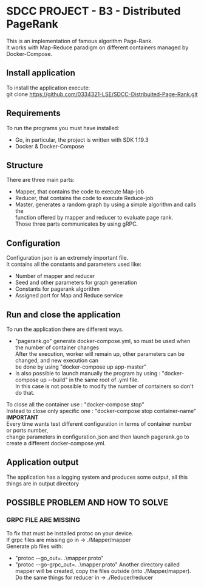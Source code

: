 # SDCC PROJECT - B3 - Distributed PageRank
This is an implementation of famous algorithm Page-Rank.<br>
It works with Map-Reduce paradigm on different containers managed by Docker-Compose.<br>

## Install application
To install the application execute:<br>
    git clone https://github.com/0334321-LSE/SDCC-Distribuited-Page-Rank.git

## Requirements
To run the programs you must have installed:<br>
- Go, in particular, the project is written with SDK 1.19.3
- Docker & Docker-Compose

## Structure
There are three main parts:<br>
- Mapper, that contains the code to execute Map-job
- Reducer, that contains the code to execute Reduce-job
- Master, generates a random graph by using a simple algorithm and calls the<br>
function offered by mapper and reducer to evaluate page rank.<br>
Those three parts communicates by using gRPC.

## Configuration
Configuration json is an extremely important file. <br>
It contains all the constants and parameters used like: <br>
- Number of mapper and reducer
- Seed and other parameters for graph generation
- Constants for pagerank algorithm
- Assigned port for Map and Reduce service 

## Run and close the application
To run the application there are different ways. <br>
- "pagerank.go" generate docker-compose.yml, so must be used when the number of container changes<br>
After the execution, worker will remain up, other parameters can be changed, and new execution can <br>
be done by using  "docker-compose up app-master" <br>
- Is also possible to launch manually the program by using : "docker-compose up --build" in the same root of .yml file. <br>
In this case is not possible to modify the number of containers so don't do that. <br>

To close all the container use : "docker-compose stop" <br>
Instead to close only specific one : "docker-compose stop container-name" <br>
<b> IMPORTANT </b> <br>
Every time wants test different configuration in terms of container number or ports number, <br>
change parameters in configuration.json and then launch pagerank.go to create a different docker-compose.yml. <br>

## Application output
The application has a logging system and produces some output, all this things are in output directory <br>

## POSSIBLE PROBLEM AND HOW TO SOLVE
### GRPC FILE ARE MISSING
To fix that must be installed protoc on your device. <br>
If grpc files are missing go in -> ./Mapper/mapper <br>
Generate pb files with: <br>
  - "protoc --go_out=. .\mapper.proto"
  - "protoc --go-grpc_out=. .\mapper.proto"
Another directory called mapper will be created, copy the files outside (into ./Mapper/mapper).<br>
Do the same things for reducer in -> ./Reducer/reducer <br>


